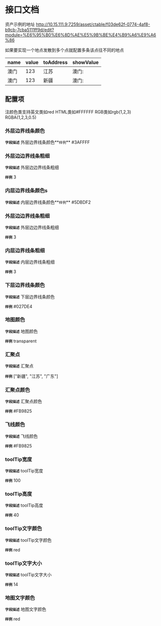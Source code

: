 <!-- 以下为接口文档样例，请根据实际组件配置项及逻辑控制输出接口文档，文档提供两份，md源文件与html，html对外供配置查阅使用 -->
# 接口文档
<!-- 给配置人员使用的配置项字段介绍及样例，没有请删除此项 -->

资产示例的地址   http://10.15.111.9:7259/asset/ctable/f03de62f-0774-4af8-b9cb-7cba5111ff9d/edit?module=%E6%95%B0%E6%8D%AE%E5%9B%BE%E4%B9%A6%E9%A6%86

如果要实现一个地点发散到多个点就配置多条该点往不同的地点

| name | value | toAddress | showValue |
| ---- | ----- | --------- | --------- |
| 澳门 | 123   | 江苏      | 澳门:     |
| 澳门 | 123   | 新疆      | 澳门:     |

## 配置项
注颜色类支持英文类如red   HTML类如#FFFFFF   RGB类如rgb(1,2,3)  RGBA(1,2,3,0.5)

### 外层边界线条颜色

**`字段描述`**
外层边界线条颜色**`样例`**
\#3AFFFF

### 外层边边界线条粗细
**`字段描述`**
外层边边界线条粗细

**`样例`**
3

### 内层边界线条颜色s

**`字段描述`**
内层边界线条颜色**`样例`**
\#5DBDF2

### 外层边边界线条粗细

**`字段描述`**
外层边边界线条粗细

**`样例`**
3

### 内层边界线条粗细

**`字段描述`**
内层边界线条粗细

**`样例`**
3

### 下层边界线条颜色

**`字段描述`**
下层边界线条颜色

**`样例`**
\#027DE4

### 地图颜色

**`字段描述`**
地图颜色

**`样例`**
transparent

### 汇聚点

**`字段描述`**
汇聚点

**`样例`**
["新疆", "江苏", "广东"]

### 汇聚点颜色

**`字段描述`**
汇聚点颜色

**`样例`**
\#FB9825

### 飞线颜色

**`字段描述`**
飞线颜色

**`样例`**
\#FB9825

### toolTip宽度

**`字段描述`**
toolTip宽度

**`样例`**
100

### toolTip高度

**`字段描述`**
toolTip高度

**`样例`**
40

### toolTip文字颜色

**`字段描述`**
toolTip文字颜色

**`样例`**
red

### toolTip文字大小

**`字段描述`**
toolTip文字大小

**`样例`**
14

### 地图文字颜色

**`字段描述`**
地图文字颜色

**`样例`**
red



